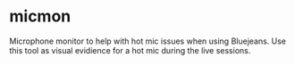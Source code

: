 # micmon
Microphone monitor to help with hot mic issues when using Bluejeans. Use this tool as visual evidience for a hot mic during the live sessions.
